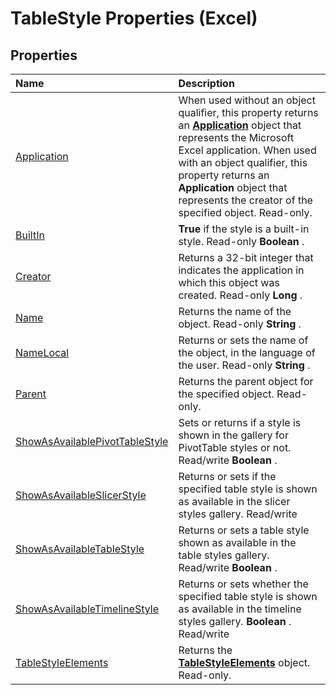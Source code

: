 
# TableStyle Properties (Excel)

## Properties



|**Name**|**Description**|
|:-----|:-----|
|[Application](5bcd6398-4900-10e7-bb0a-a6a8253f3951.md)|When used without an object qualifier, this property returns an  **[Application](19b73597-5cf9-4f56-8227-b5211f657f6f.md)** object that represents the Microsoft Excel application. When used with an object qualifier, this property returns an **Application** object that represents the creator of the specified object. Read-only.|
|[BuiltIn](f2418768-1080-ea88-bc78-3c9afcb4ef73.md)| **True** if the style is a built-in style. Read-only **Boolean** .|
|[Creator](74922404-ce94-d5f9-aa3d-a82622859ac6.md)|Returns a 32-bit integer that indicates the application in which this object was created. Read-only  **Long** .|
|[Name](5003e933-495f-75ad-f8a5-7f21db16631c.md)|Returns the name of the object. Read-only  **String** .|
|[NameLocal](dc6c89d5-594c-87b5-c956-5aad52de318c.md)|Returns or sets the name of the object, in the language of the user. Read-only  **String** .|
|[Parent](57604c1c-8c14-0547-9a7b-f9c89733748f.md)|Returns the parent object for the specified object. Read-only.|
|[ShowAsAvailablePivotTableStyle](c9439773-e9e2-d642-ed80-4b44b7e79130.md)|Sets or returns if a style is shown in the gallery for PivotTable styles or not. Read/write  **Boolean** .|
|[ShowAsAvailableSlicerStyle](d8f1144a-4e17-0b53-049a-f18dc4092fdb.md)|Returns or sets if the specified table style is shown as available in the slicer styles gallery. Read/write|
|[ShowAsAvailableTableStyle](cf5c7b9c-6ed9-e26e-4b31-614ede2a4a12.md)|Returns or sets a table style shown as available in the table styles gallery. Read/write  **Boolean** .|
|[ShowAsAvailableTimelineStyle](a5f70ac8-bc23-5433-75bd-795cee6ccdc3.md)|Returns or sets whether the specified table style is shown as available in the timeline styles gallery.  **Boolean** . Read/write|
|[TableStyleElements](00789e35-0a1e-f29c-1614-08dbc22bd83f.md)|Returns the  **[TableStyleElements](d8f29faa-039d-6820-028c-763ee2a2989b.md)** object. Read-only.|
